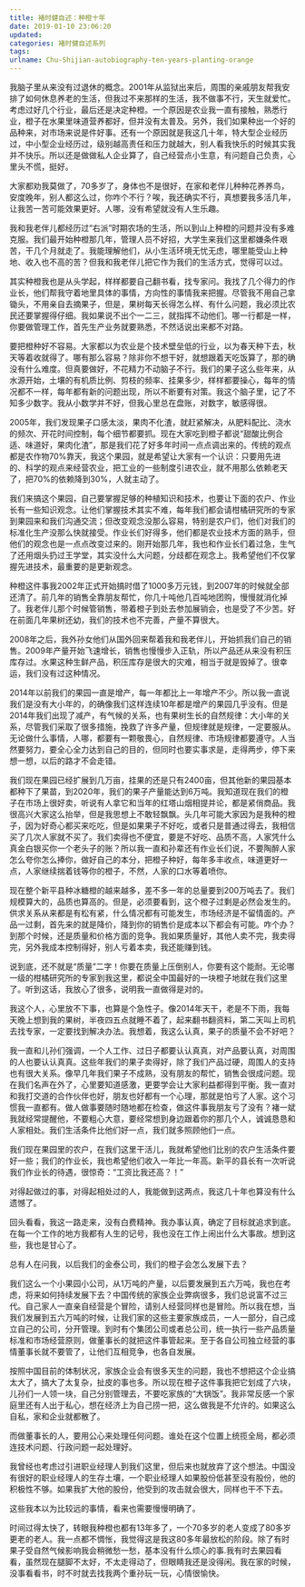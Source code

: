 ```yaml
---
title: 褚时健自述：种橙十年
date: 2019-01-10 23:06:20
updated:
categories: 褚时健自述系列
tags:
urlname: Chu-Shijian-autobiography-ten-years-planting-orange
---
```


我脑子里从来没有过退休的概念。2001年从监狱出来后，周围的亲戚朋友帮我安排了如何休息养老的生活，但我过不来那样的生活，我不做事不行，天生就爱忙。考虑过好几个行业，最后还是决定种橙。一个原因是农业我一直有接触，熟悉行业，橙子在水果里味道营养都好，但并没有太普及。另外，我们如果种出一个好的品种来，对市场来说是件好事。还有一个原因就是我这几十年，特大型企业经历过，中小型企业经历过，级别越高责任和压力就越大，别人看我快乐的时候其实我并不快乐。所以还是做做私人企业算了，自己经营点小生意，有问题自己负责，心里头不慌，挺好。

<!-- more -->

大家都劝我莫做了，70多岁了，身体也不是很好，在家和老伴儿种种花养养鸟，安度晚年，别人都这么过，你咋个不行？唉，我还确实不行，真想要我多活几年，让我苦一苦可能效果更好。人哪，没有希望就没有人生乐趣。

我和我老伴儿都经历过“右派”时期农场的生活，所以到山上种橙的问题并没有多难克服。我们最开始种橙那几年，管理人员不好招，大学生来我们这里都嫌条件艰苦，干几个月就走了。我能理解他们，从小生活环境无忧无虑，哪里能受山上种地、收入也不高的苦？但我和我老伴儿把它作为我们的生活方式，觉得可以过。

其实种橙我也是从头学起，样样都要自己翻书看，找专家问。我找了几个得力的作业长，他们帮我守着地里具体的事情，方向性的事情我来把握。尽管我不用自己拿锄头，不用亲自去摘果子，但是，果树每天长得怎么样、有什么问题，我必须比农民还要掌握得仔细。我如果说不出个一二三，就指挥不动他们。哪一行都是一样，你要做管理工作，首先生产业务就要熟悉，不然话说出来都不对路。

要把橙种好不容易。大家都以为农业是个技术壁垒低的行业，以为春天种下去，秋天等着收就得了。哪有那么容易？除非你不想干好，就想跟着天吃饭算了，那的确没有什么难度。但真要做好，不花精力不动脑子不行。我们的果子这么些年来，从水源开始，土壤的有机质比例、剪枝的频率、挂果多少，样样都要操心，每年的情况都不一样，每年都有新的问题出现，所以不断要有对策。我这个脑子里，记了不知多少数字。我从小数学并不好，但我心里总在盘账，对数字，敏感得很。

2005年，我们发现果子口感太淡，果肉不化渣，就赶紧解决，从肥料配比、浇水的频次、开花时间控制，每个细节都要抓。现在大家吃到橙子都说“甜酸比例合适、味道好，果肉化渣”，那是我们花了好多年时间一点点调出来的。传统的观点都是农作物70%靠天，我这个果园，就是希望让大家有一个认识：只要用先进的、科学的观点来经营农业，把工业的一些制度引进农业，就不用那么依赖老天了，把70%的依赖降到30%，人就主动了。

我们来搞这个果园，自己要掌握足够的种植知识和技术，也要让下面的农户、作业长有一些知识观念。让他们掌握技术其实不难，每年我们都会请柑橘研究所的专家到果园来和我们沟通交流；但改变观念没那么容易，特别是农户们，他们对我们的标准化生产没那么快就接受。作业长们好得多，他们都是农业技术方面的熟手，但他们的观念也是一点点改变过来的。刚开始那几年，我也和作业长们着过急，生气了还用烟头扔过王学堂，其实没什么大问题，分歧都在观念上。我希望他们不仅掌握先进技术，最重要的是更新观念。

种橙这件事我2002年正式开始搞时借了1000多万元钱，到2007年的时候就全部还清了。前几年的销售全靠朋友帮忙，你几十吨他几百吨地团购，慢慢就消化掉了。我老伴儿那个时候管销售，带着橙子到处去参加展销会，也是受了不少苦。好在前面几年果树还幼，我们的技术也不完善，产量不算很大。

2008年之后，我外孙女他们从国外回来帮着我和我老伴儿，开始抓我们自己的销售。2009年产量开始飞速增长，销售也慢慢步入正轨，所以产品还从来没有积压库存过。水果这种生鲜产品，积压库存是很大的灾难，相当于就是毁掉了。很幸运，我们没有过这种情况。

2014年以前我们的果园一直是增产，每一年都比上一年增产不少。所以我一直说我们是没有大小年的，的确像我们这样连续10年都是增产的果园几乎没有。但是2014年我们出现了减产，有气候的关系，也有果树生长的自然规律：大小年的关系，尽管我们采取了很多措施，挽救了许多产量，但规律就是规律，一定要服从。无论做什么事情，人哪，都要有一颗敬畏心，自然规律、市场规律都要遵守。人当然要努力，要全心全力达到自己的目的，但同时也要实事求是，走得两步，停下来想一想，以后的路才不会走错。

我们现在果园已经扩展到几万亩，挂果的还是只有2400亩，但其他新的果园基本都种下了果苗，到2020年，我们的果子产量能达到6万吨。我知道现在我们的橙子在市场上很好卖，听说有人拿它和当年的红塔山烟相提并论，都是紧俏商品。我很高兴大家这么抬举，但是我思想上不敢轻飘飘。头几年可能大家因为是我种的橙子，因为好奇心都买来吃吃，但是如果果子不好吃，或者只是普通过得去，我相信买了几次人家就不买了。我们卖得也不便宜，要是不好吃、品质不高，人家凭什么真金白银买你一个老头子的账？所以我一直和孙辈还有作业长们说，不要陶醉人家怎么夸你怎么捧你，做好自己的本分，把橙子种好，每年多丰收点，味道更好一点，人家继续揣着钱等你的橙子，不然，人家的口水等着喷你。

现在整个新平县种冰糖橙的越来越多，差不多一年的总量要到200万吨去了。我们规模算大的，品质也算高的。但是，必须要看到，这个橙子过剩是必然会发生的。供求关系从来都是有松有紧，什么情况都有可能发生，市场经济是不留情面的。产品一过剩，首先来的就是降价，降到你的销售价是成本以下都会有可能。咋个办？到那个时候，还是质量和价格方面的竞争。我如果质量好，其他人卖不完，我卖得完，另外我成本控制得好，别人亏着本卖，我还能赚到钱。

说到底，还不就是“质量”二字！你要在质量上压倒别人，你要有这个能耐。无论哪一级的柑橘研究所的专家到我这里，都说全中国最好的一块橙子地就在我们这里了。听到这话，我放心了很多，说明我一直做得是对的。

我这个人，心里放不下事，也算是个急性子。像2014年天干，老是不下雨，我每天晚上想到我的果树，半夜四五点就睡不着了，起来翻书翻资料，第二天叫上司机去找专家，一定要找到解决办法。我想着，我这么认真，果子的质量不会不好吧？

我一直和儿孙们强调，一个人工作、过日子都要认认真真，对产品要认真，对周围的人也要认认真真。这些年我们的果子卖得好，除了我们产品过硬，周围人的支持也有很大关系。像早几年我们果子不成熟，没有朋友的帮忙，销售会很成问题。现在我们名声在外了，心里要知道感激，更要学会让大家利益都得到平衡。我一直对和我打交道的合作伙伴也好，朋友也好都有一个心理，那就是怕亏了人家。这个习惯我一直都有。做人做事要随时随地都在检查，做这件事我朋友亏了没有？褚一斌我就经常提醒他，不要粗心大意，要经常想到身边跟着你的那几个人，诚诚恳恳和人家相处。我们生活条件比他们好一点，我们就多照顾他们一点。

我们现在果园里的农户，在我们这里干活儿，我就希望他们比别的农户生活条件要好一些；我们的作业长，我也希望他们收入一年比一年高。新平的县长有一次听说我们作业长的待遇，很惊奇：“工资比我还高？！”

对得起做过的事，对得起相处过的人，我能做到这两点，我这几十年也算没有什么遗憾了。

回头看看，我这一路走来，没有白费精神。我办事认真，确定了目标就追求到底。在每一个工作的地方我都有人生的记号，我也没在工作上闹出什么大事故。想到这些，我也是甘心了。

总有人在问我，以后我们的金泰公司，我们的橙子会怎么发展下去？

我们这么一个小果园小公司，从1万吨的产量，以后要发展到五六万吨，我也在考虑，将来如何持续发展下去？中国传统的家族企业弊病很多，我们总说富不过三代。自己家人一直亲自经营是个冒险，请别人经营同样也是冒险。所以我在想，当我们发展到五六万吨的时候，让我们家的这些主要家族成员，一人一部分，自己成立自己的公司，分开管理。到时有个集团公司或者总公司，统一执行一些产品质量标准和市场经营原则，做董事长的就把这件事管起来。至于各自公司独立经营的事情董事长就不要管了，让他们互相竞争，也各自发展。

按照中国目前的体制状况，家族企业会有很多天生的问题，我也不想把这个企业搞太大了，搞大了太复杂，扯皮的事也多。所以现在橙子这件事我把它划成了六块，儿孙们一人领一块，自己分别管理去，不要吃家族的“大锅饭”。我非常反感一个家庭里还有人出于私心，想在经济上为自己捞一把，这么做我是不允许的。如果这么自私，家和企业就都散了。

而做董事长的人，要用公心来处理任何问题。谁处在这个位置上统揽全局，都必须连技术问题、行政问题一起处理好。

我曾经也考虑过引进职业经理人到我们这里，但后来也就放弃了这个想法。中国没有很好的职业经理人的生存土壤，一个职业经理人如果股份低甚至没有股份，他的积极性不够。如果我扩大他的股份，他受到的攻击就会很大，同样也干不下去。

这些我本以为比较远的事情，看来也需要慢慢明确了。

时间过得太快了，转眼我种橙也都有13年多了，一个70多岁的老人变成了80多岁更老的老人。我一点都不惆怅，我觉得这是我这80多年最放松的阶段。除了有时果子受自然气候影响我会稍微愁一愁，基本没有什么烦心的事.我有时去果园看看，虽然现在腿脚不太好，不太走得动了，但眼睛我还是没得闲。我在家的时候，没事看看书，时不时就去找我两个重孙玩一玩，心情很愉快。